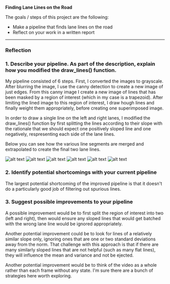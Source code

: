 **Finding Lane Lines on the Road**

The goals / steps of this project are the following:
* Make a pipeline that finds lane lines on the road
* Reflect on your work in a written report


[//]: # (Image References)

[image1]: ./test_images_output/solidWhiteCurve.jpg' "solidWhiteCurve"
[image2]: ./test_images_output/solidWhiteRight.jpg' "solidWhiteRight"
[image3]: ./test_images_output/solidYellowCurve.jpg' "solidYellowCurve"
[image4]: ./test_images_output/solidYellowCurve2.jpg' "solidYellowCurve2"
[image5]: ./test_images_output/solidYellowLeft.jpg' "solidYellowLeft"
[image6]: ./test_images_output/whiteCarLaneSwitch.jpg' "whiteCarLaneSwitch"

---

### Reflection

### 1. Describe your pipeline. As part of the description, explain how you modified the draw_lines() function.

My pipeline consisted of 6 steps. First, I converted the images to grayscale. After blurring the image, I use 
the canny detection to create a new image of just edges. From this canny image I create a new image of lines that has been
masked by a region of interest (which in my case is a trapezoid). After limiting the lined image to this region of interest,
I draw hough lines and finally weight them appropriately, before creating one superimposed image.

In order to draw a single line on the left and right lanes, I modified the draw_lines() function by first splitting the lines according to their slope with the rationale that we should expect one positively sloped line and one negatively, respresenting each side of the lane lines.

Below you can see how the various line segments are merged and extrapolated to create the final two lane lines.

![alt text][image1]
![alt text][image2]
![alt text][image3]
![alt text][image4]
![alt text][image5]
![alt text][image6]

### 2. Identify potential shortcomings with your current pipeline

The largest potential shortcoming of the improved pipeline is that it doesn't do a particularly good job of filtering out
spurious lines. 

### 3. Suggest possible improvements to your pipeline

A possible improvement would be to first split the region of interest into two (left and right), then would ensure any sloped lines that would get batched with the wrong lane line would be ignored appropriately. 

Another potential improvement could be to look for lines of a relatively similar slope only, ignoring ones that are one or two standard deviations away from the norm. That challenge with this approach is that if there are many similarly sloped lines that are not helpful (such as many flat lines), they will influence the mean and variance and not be ejected.

Another potential improvement would be to think of the video as a whole rather than each frame without any state. I'm sure there are a bunch of strategies here worth exploring.
